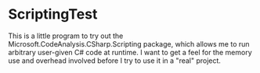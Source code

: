 # ScriptingTest

This is a little program to try out the Microsoft.CodeAnalysis.CSharp.Scripting package, which allows
me to run arbitrary user-given C# code at runtime.   I want to get a feel for the memory use and
overhead involved before I try to use it in a "real" project.